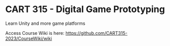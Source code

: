 # CART 315 - Digital Game Prototyping
 
Learn Unity and more game platforms

Access Course Wiki is here: https://github.com/CART315-2023/CourseWiki/wiki

